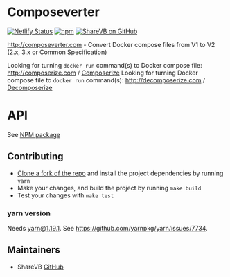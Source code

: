 # Composeverter

[![Netlify Status](https://api.netlify.com/api/v1/badges/230643da-d039-4732-875a-27eb4b181e23/deploy-status)](https://app.netlify.com/sites/jolly-faloodeh-5e1b0f/deploys)
[![npm](https://img.shields.io/npm/v/composeverter.svg)](https://www.npmjs.com/package/composeverter)
[![ShareVB on GitHub](https://img.shields.io/badge/ShareVB-100000?logo=github&logoColor=white)](https://github.com/sharevb)
            
http://composeverter.com - Convert Docker compose files from V1 to V2 (2.x, 3.x or Common Specification)

Looking for turning `docker run` command(s) to Docker compose file: http://composerize.com / [Composerize](https://github.com/composerize/composerize)
Looking for turning Docker compose file to `docker run` command(s): http://decomposerize.com / [Decomposerize](https://github.com/composerize/decomposerize)

# API

See [NPM package](https://www.npmjs.com/package/composeverter)

## Contributing

- [Clone a fork of the repo](https://guides.github.com/activities/forking/) and install the project dependencies by running `yarn`
- Make your changes, and build the project by running `make build`
- Test your changes with `make test`

### yarn version

Needs yarn@1.19.1. See https://github.com/yarnpkg/yarn/issues/7734.

## Maintainers

- ShareVB [GitHub](https://github.com/sharevb)